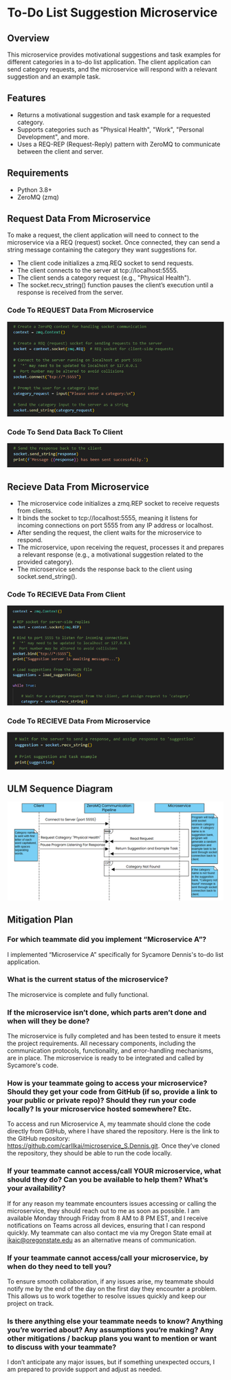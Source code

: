 # To-Do List Suggestion Microservice


## Overview 

This microservice provides motivational suggestions and task examples for different categories in a to-do list application. The client application can send category requests, and the microservice will respond with a relevant suggestion and an example task.

## Features

* Returns a motivational suggestion and task example for a requested category.
* Supports categories such as "Physical Health", "Work", "Personal Development", and more.
* Uses a REQ-REP (Request-Reply) pattern with ZeroMQ to communicate between the client and server.

## Requirements

* Python 3.8+
* ZeroMQ (zmq)


## Request Data From Microservice

To make a request, the client application will need to connect to the microservice via a REQ (request) socket. Once connected, they can send a string message containing the category they want suggestions for.

* The client code initializes a zmq.REQ socket to send requests.
* The client connects to the server at tcp://localhost:5555.
* The client sends a category request (e.g., "Physical Health").
* The socket.recv_string() function pauses the client’s execution until a response is received from the server.

### Code To REQUEST Data From Microservice 
![Programmatically REQUEST Data](images/request-data-from-microservice.png)

### Code To Send Data Back To Client
![Programmatically REQUEST Data](images/send-data-to-client.png)

## Recieve Data From Microservice

* The microservice code initializes a zmq.REP socket to receive requests from clients.
* It binds the socket to tcp://localhost:5555, meaning it listens for incoming connections on port 5555 from any IP address or localhost.
* After sending the request, the client waits for the microservice to respond.
* The microservice, upon receiving the request, processes it and prepares a relevant response (e.g., a motivational suggestion related to the provided category).
* The microservice sends the response back to the client using socket.send_string().

### Code To RECIEVE Data From Client 
![Programmatically RECIEVE Data](images/recieve-request-from-client.png)

### Code To RECIEVE Data From Microservice 
![Programmatically REQUEST Data](images/recieve-data-from-microservice.png)

## ULM Sequence Diagram
![ULM Sequence Diagram](images/ulm-sequence-diagram.png)

## Mitigation Plan

### For which teammate did you implement “Microservice A”?
I implemented “Microservice A” specifically for Sycamore Dennis's to-do list application.

### What is the current status of the microservice?
The microservice is complete and fully functional.

### If the microservice isn’t done, which parts aren’t done and when will they be done?
The microservice is fully completed and has been tested to ensure it meets the project requirements. All necessary components, including the communication protocols, functionality, and error-handling mechanisms, are in place. The microservice is ready to be integrated and called by Sycamore's code.

### How is your teammate going to access your microservice? Should they get your code from GitHub (if so, provide a link to your public or private repo)? Should they run your code locally? Is your microservice hosted somewhere? Etc.
To access and run Microservice A, my teammate should clone the code directly from GitHub, where I have shared the repository. Here is the link to the GitHub repository: https://github.com/carlIkai/microservice_S.Dennis.git. Once they’ve cloned the repository, they should be able to run the code locally. 

### If your teammate cannot access/call YOUR microservice, what should they do? Can you be available to help them? What’s your availability?
If for any reason my teammate encounters issues accessing or calling the microservice, they should reach out to me as soon as possible. I am available Monday through Friday from 8 AM to 8 PM EST, and I receive notifications on Teams across all devices, ensuring that I can respond quickly. My teammate can also contact me via my Oregon State email at ikaic@oregonstate.edu as an alternative means of communication.

### If your teammate cannot access/call your microservice, by when do they need to tell you?
To ensure smooth collaboration, if any issues arise, my teammate should notify me by the end of the day on the first day they encounter a problem. This allows us to work together to resolve issues quickly and keep our project on track.

### Is there anything else your teammate needs to know? Anything you’re worried about? Any assumptions you’re making? Any other mitigations / backup plans you want to mention or want to discuss with your teammate?
I don’t anticipate any major issues, but if something unexpected occurs, I am prepared to provide support and adjust as needed.